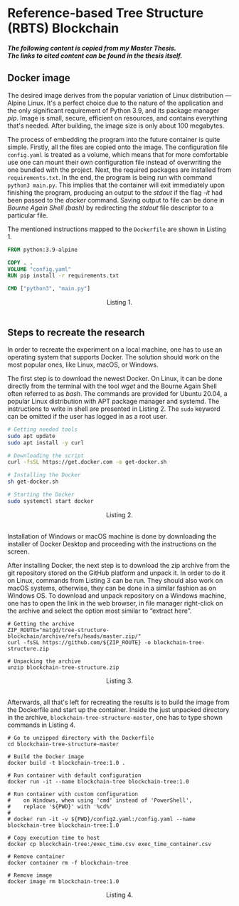 # Reference-based Tree Structure (RBTS) Blockchain

***The following content is copied from my Master Thesis.  
The links to cited content can be found in the thesis itself.***

## Docker image

The desired image derives from the popular variation of Linux distribution — Alpine Linux. It's a perfect choice due to the nature of the application and the only significant requirement of Python 3.9, and its package manager *pip*. Image is small, secure, efficient on resources, and contains everything that's needed. After building, the image size is only about 100 megabytes.

The process of embedding the program into the future container is quite simple. Firstly, all the files are copied onto the image. The configuration file `config.yaml` is treated as a volume, which means that for more comfortable use one can mount their own configuration file instead of overwriting the one bundled with the project. Next, the required packages are installed from `requirements.txt`. In the end, the program is being run with command `python3 main.py`. This implies that the container will exit immediately upon finishing the program, producing an output to the *stdout* if the flag *-it* had been passed to the *docker* command. Saving output to file can be done in *Bourne Again Shell (bash)* by redirecting the *stdout* file descriptor to a particular file. 

The mentioned instructions mapped to the `Dockerfile` are shown in Listing 1.
```Dockerfile
FROM python:3.9-alpine

COPY . .
VOLUME "config.yaml"
RUN pip install -r requirements.txt

CMD ["python3", "main.py"]
```
<div align="center">Listing 1.</div>
<br/>
  
## Steps to recreate the research
In order to recreate the experiment on a local machine, one has to use an operating system that supports Docker. The solution should work on the most popular ones, like Linux, macOS, or Windows. 

The first step is to download the newest Docker. On Linux, it can be done directly from the terminal with the tool *wget* and the Bourne Again Shell often referred to as *bash*. The commands are provided for Ubuntu 20.04, a popular Linux distribution with APT package manager and systemd. The instructions to write in shell are presented in Listing 2. The `sudo` keyword can be omitted if the user has logged in as a root user.
```bash
# Getting needed tools
sudo apt update
sudo apt install -y curl 

# Downloading the script
curl -fsSL https://get.docker.com -o get-docker.sh

# Installing the Docker
sh get-docker.sh

# Starting the Docker
sudo systemctl start docker
```
<div align="center">Listing 2.</div>
<br/>
  
Installation of Windows or macOS machine is done by downloading the installer of Docker Desktop and proceeding with the instructions on the screen. 

After installing Docker, the next step is to download the zip archive from the git repository stored on the GitHub platform and unpack it. In order to do it on Linux, commands from Listing 3 can be run. They should also work on macOS systems, otherwise, they can be done in a similar fashion as on Windows OS. To download and unpack repository on a Windows machine, one has to open the link in the web browser, in file manager right-click on the archive and select the option most similar to “extract here”.

```shell
# Getting the archive  
ZIP_ROUTE="matgd/tree-structure-blockchain/archive/refs/heads/master.zip/"
curl -fsSL https://github.com/${ZIP_ROUTE} -o blockchain-tree-structure.zip

# Unpacking the archive
unzip blockchain-tree-structure.zip
```
<div align="center">Listing 3.</div>
<br/>  

Afterwards, all that's left for recreating the results is to build the image from the Dockerfile and start up the container. Inside the just unpacked directory in the archive, `blockchain-tree-structure-master`, one has to type shown commands in Listing 4.

```shell
# Go to unzipped directory with the Dockerfile
cd blockchain-tree-structure-master

# Build the Docker image
docker build -t blockchain-tree:1.0 .

# Run container with default configuration
docker run -it --name blockchain-tree blockchain-tree:1.0

# Run container with custom configuration
#    on Windows, when using 'cmd' instead of 'PowerShell', 
#    replace '${PWD}' with '%cd%'
#
# docker run -it -v ${PWD}/config2.yaml:/config.yaml --name blockchain-tree blockchain-tree:1.0

# Copy execution time to host
docker cp blockchain-tree:/exec_time.csv exec_time_container.csv

# Remove container
docker container rm -f blockchain-tree  

# Remove image
docker image rm blockchain-tree:1.0
```
<div align="center">Listing 4.</div>
<br/>  
